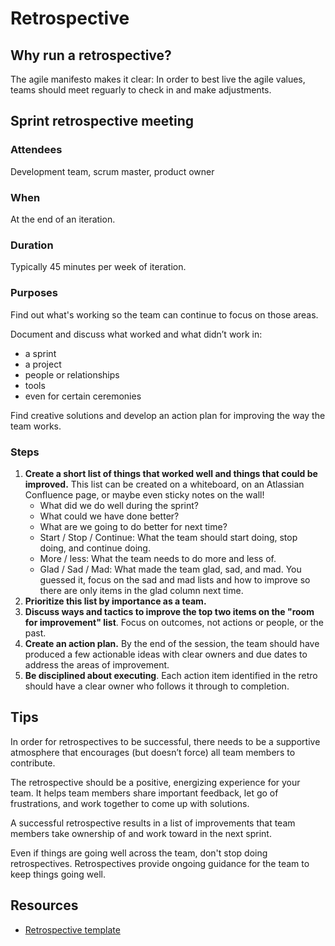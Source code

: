 # Retrospective

## Why run a retrospective?

The agile manifesto makes it clear: In order to best live the agile values, teams should meet reguarly to check in and make adjustments.

## Sprint retrospective meeting

### Attendees

Development team, scrum master, product owner

### When

At the end of an iteration.

### Duration

Typically 45 minutes per week of iteration.

### Purposes

Find out what's working so the team can continue to focus on those areas.

Document and discuss what worked and what didn’t work in:

- a sprint
- a project
- people or relationships
- tools
- even for certain ceremonies

Find creative solutions and develop an action plan for improving the way the team works.

### Steps

1. **Create a short list of things that worked well and things that could be improved.** This list can be created on a whiteboard, on an Atlassian Confluence page, or maybe even sticky notes on the wall!
    - What did we do well during the sprint?
    - What could we have done better?
    - What are we going to do better for next time?
    - Start / Stop / Continue: What the team should start doing, stop doing, and continue doing.
    - More / less: What the team needs to do more and less of.
    - Glad / Sad / Mad: What made the team glad, sad, and mad. You guessed it, focus on the sad and mad lists and how to improve so there are only items in the glad column next time.
2. **Prioritize this list by importance as a team.**
3. **Discuss ways and tactics to improve the top two items on the "room for improvement" list**. Focus on outcomes, not actions or people, or the past.
3. **Create an action plan.** By the end of the session, the team should have produced a few actionable ideas with clear owners and due dates to address the areas of improvement. 
4. **Be disciplined about executing**. Each action item identified in the retro should have a clear owner who follows it through to completion.


## Tips

In order for retrospectives to be successful, there needs to be a supportive atmosphere that encourages (but doesn’t force) all team members to contribute.

The retrospective should be a positive, energizing experience for your team. It helps team members share important feedback, let go of frustrations, and work together to come up with solutions. 

A successful retrospective results in a list of improvements that team members take ownership of and work toward in the next sprint.
 
Even if things are going well across the team, don't stop doing retrospectives. Retrospectives provide ongoing guidance for the team to keep things going well.


## Resources

- [Retrospective template](https://www.atlassian.com/software/confluence/templates/retrospective)